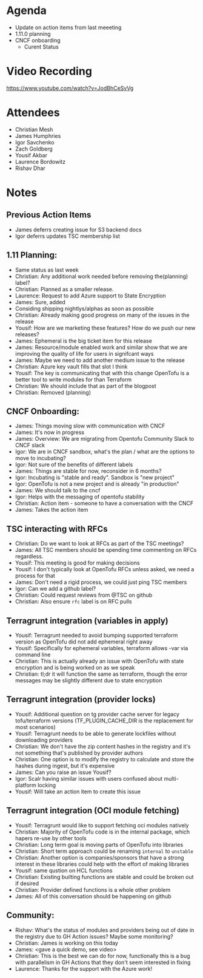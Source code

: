 # Agenda

- Update on action items from last meeeting
- 1.11.0 planning
- CNCF onboarding
    - Curent Status

# Video Recording

https://www.youtube.com/watch?v=JodBhCeSvVg

# Attendees

- Christian Mesh
- James Humphries
- Igor Savchenko
- Zach Goldberg
- Yousif Akbar
- Laurence Bordowitz
- Rishav Dhar

# Notes

## Previous Action Items
* James deferrs creating issue for S3 backend docs
* Igor deferrs updates TSC membership list

## 1.11 Planning:
* Same status as last week
* Christian: Any additional work needed before removing the(planning) label?
* Christian: Planned as a smaller release.
* Laurence: Request to add Azure support to State Encryption
* James: Sure, added
* Considing shipping nightlys/alphas as soon as possible
* Christian: Already making good progress on many of the issues in the release
* Yousif: How are we marketing these features?  How do we push our new releases?
* James: Ephemeral is the big ticket item for this release
* James: Resource/module enabled work and similar show that we are improving the quality of life for users in signifcant ways
* James: Maybe we need to add another medium issue to the release
* Christian: Azure key vault fills that slot I think
* Yousif: The key is communicating that with this change OpenTofu is a better tool to write modules for than Terraform
* Christian: We should include that as part of the blogpost
* Christian: Removed (planning)

## CNCF Onboarding:
* James: Things moving slow with communication with CNCF
* James: It's now in progress
* James: Overview: We are migrating from Opentofu Community Slack to CNCF slack
* Igor: We are in CNCF sandbox, what's the plan / what are the options to move to incubating?
* Igor: Not sure of the benefits of different labels
* James: Things are stable for now, reconsider in 6 months?
* Igor: Incubating is "stable and ready".  Sandbox is "new project"
* Igor: OpenTofu is not a new project and is already "in production"
* James: We should talk to the cncf
* Igor: Helps with the messaging of opentofu stability
* Christian: Action item - someone to have a conversation with the CNCF
* James: Takes the action item


## TSC interacting with RFCs
* Christian: Do we want to look at RFCs as part of the TSC meetings?
* James: All TSC members should be spending time commenting on RFCs regardless.
* Yousif: This meeting is good for making decisions
* Yousif: I don't typically look at OpenTofu RFCs unless asked, we need a process for that
* James: Don't need a rigid process, we could just ping TSC members
* Igor: Can we add a github label?
* Christian: Could request reviews from @TSC on github
* Christian: Also ensure `rfc` label is on RFC pulls

## Terragrunt integration (variables in apply)
* Yousif: Terragrunt needed to avoid bumping supported terraform version as OpenTofu did not add ephemeral right away
* Yousif: Specifically for ephemeral variables, terraform allows -var via command line
* Christian: This is actually already an issue with OpenTofu with state encryption and is being worked on as we speak
* Christian: tl;dr it will function the same as terraform, though the error messages may be slightly different due to state encryption

## Terragrunt integration (provider locks)
* Yousif: Additional question on tg provider cache server for legacy tofu/terraform versions (TF_PLUGIN_CACHE_DIR is the replacement for most scenarios)
* Yousif: Terragrunt needs to be able to generate lockfiles without downloading providers
* Christian: We don't have the zip content hashes in the registry and it's not something that's published by provider authors
* Christian: One option is to modify the registry to calculate and store the hashes during ingest, but it's expensive
* James: Can you raise an issue Yousif?
* Igor: Scalr having similar issues with users confused about multi-platform locking
* Yousif: Will take an action item to create this issue

## Terragrunt integration (OCI module fetching)
* Yousif: Terragrunt would like to support fetching oci modules natively
* Christian: Majority of OpenTofu code is in the internal package, which hapers re-use by other tools
* Christian: Long term goal is moving parts of OpenTofu into libraries
* Christian: Short term approach could be renaming `internal` to `unstable`
* Christian: Another option is companies/sponsors that have a strong interest in these libraries could help with the effort of making libraries
* Yousif: same qustion on HCL functions
* Christian: Existing builting functions are stable and could be broken out if desired
* Christian: Provider defined functions is a whole other problem
* James: All of this conversation should be happening on github


## Community:
* Rishav: What's the status of modules and providers being out of date in the registry due to GH Action issues?  Maybe some monitoring?
* Christian: James is working on this today
* James: <gave a quick demo, see video>
* Christian: This is the best we can do for now, functionally this is a bug with parallelism in GH Actions that they don't seem interested in fixing
* Laurence: Thanks for the support with the Azure work!

